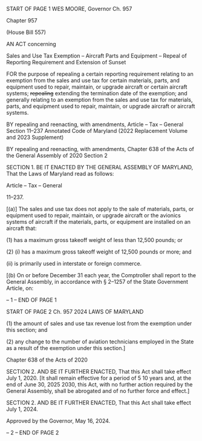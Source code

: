 START OF PAGE 1
WES MOORE, Governor Ch. 957

Chapter 957

(House Bill 557)

AN ACT concerning

Sales and Use Tax Exemption – Aircraft Parts and Equipment – Repeal of
Reporting Requirement and Extension of Sunset

FOR the purpose of repealing a certain reporting requirement relating to an exemption
from the sales and use tax for certain materials, parts, and equipment used to repair,
maintain, or upgrade aircraft or certain aircraft systems; ~~repealing~~ extending the
termination date of the exemption; and generally relating to an exemption from the
sales and use tax for materials, parts, and equipment used to repair, maintain, or
upgrade aircraft or aircraft systems.

BY repealing and reenacting, with amendments,
Article – Tax – General
Section 11–237
Annotated Code of Maryland
(2022 Replacement Volume and 2023 Supplement)

BY repealing and reenacting, with amendments,
Chapter 638 of the Acts of the General Assembly of 2020
Section 2

SECTION 1. BE IT ENACTED BY THE GENERAL ASSEMBLY OF MARYLAND,
That the Laws of Maryland read as follows:

Article – Tax – General

11–237.

[(a)] The sales and use tax does not apply to the sale of materials, parts, or
equipment used to repair, maintain, or upgrade aircraft or the avionics systems of aircraft
if the materials, parts, or equipment are installed on an aircraft that:

(1) has a maximum gross takeoff weight of less than 12,500 pounds; or

(2) (i) has a maximum gross takeoff weight of 12,500 pounds or more;
and

(ii) is primarily used in interstate or foreign commerce.

[(b) On or before December 31 each year, the Comptroller shall report to the
General Assembly, in accordance with § 2–1257 of the State Government Article, on:

– 1 –
END OF PAGE 1

START OF PAGE 2
Ch. 957 2024 LAWS OF MARYLAND

(1) the amount of sales and use tax revenue lost from the exemption under
this section; and

(2) any change to the number of aviation technicians employed in the State
as a result of the exemption under this section.]

Chapter 638 of the Acts of 2020

SECTION 2. AND BE IT FURTHER ENACTED, That this Act shall take effect July
1, 2020. [It shall remain effective for a period of 5 10 years and, at the end of June 30, 2025
2030, this Act, with no further action required by the General Assembly, shall be abrogated
and of no further force and effect.]

SECTION 2. AND BE IT FURTHER ENACTED, That this Act shall take effect July
1, 2024.

Approved by the Governor, May 16, 2024.

– 2 –
END OF PAGE 2